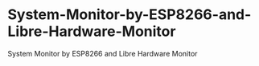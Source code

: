 # System-Monitor-by-ESP8266-and-Libre-Hardware-Monitor
System Monitor by ESP8266 and Libre Hardware Monitor
